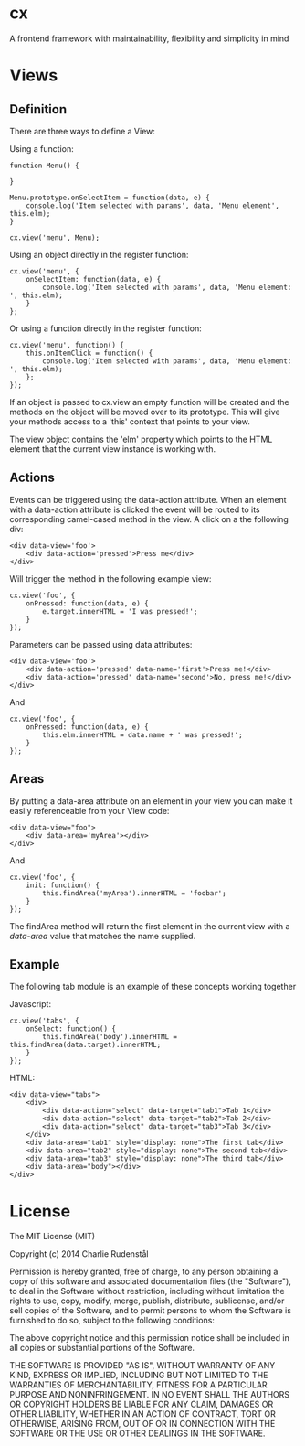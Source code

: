 cx
==

A frontend framework with maintainability, flexibility and simplicity in mind 

Views
==


Definition
--
There are three ways to define a View:

Using a function:

	function Menu() {

	}

	Menu.prototype.onSelectItem = function(data, e) {
		console.log('Item selected with params', data, 'Menu element', this.elm);
	}

	cx.view('menu', Menu);

Using an object directly in the register function:

	cx.view('menu', {
		onSelectItem: function(data, e) {
			console.log('Item selected with params', data, 'Menu element: ', this.elm);
		}
	};

Or using a function directly in the register function:

	cx.view('menu', function() {
		this.onItemClick = function() {
			console.log('Item selected with params', data, 'Menu element: ', this.elm);
    	};
	});

If an object is passed to cx.view an empty function will be created and the methods
on the object will be moved over to its prototype. This will give your methods access to
a 'this' context that points to your view.

The view object contains the 'elm' property which points to the HTML element that the
current view instance is working with.

Actions
--
Events can be triggered using the data-action attribute. When an element with
a data-action attribute is clicked the event will be routed to its corresponding camel-cased
method in the view. A click on a the following div:

	<div data-view='foo'>
		<div data-action='pressed'>Press me</div>
	</div>

Will trigger the method in the following example view:

	cx.view('foo', {
		onPressed: function(data, e) {
			e.target.innerHTML = 'I was pressed!';
		}
	});

Parameters can be passed using data attributes:

	<div data-view='foo'>
		<div data-action='pressed' data-name='first'>Press me!</div>
		<div data-action='pressed' data-name='second'>No, press me!</div>
	</div>

And

	cx.view('foo', {
		onPressed: function(data, e) {
			this.elm.innerHTML = data.name + ' was pressed!';
		}
	});

Areas
--
By putting a data-area attribute on an element in your view you can make it
easily referenceable from your View code:

	<div data-view="foo">
		<div data-area='myArea'></div>
	</div>

And

	cx.view('foo', {
		init: function() {
			this.findArea('myArea').innerHTML = 'foobar';
		}
	});

The findArea method will return the first element in the current view with a _data-area_ value
that matches the name supplied.

Example
--

The following tab module is an example of these concepts working together

Javascript:

	cx.view('tabs', {
		onSelect: function() {
			this.findArea('body').innerHTML = this.findArea(data.target).innerHTML;
		}
	});

HTML:

	<div data-view="tabs">
        <div>
            <div data-action="select" data-target="tab1">Tab 1</div>
            <div data-action="select" data-target="tab2">Tab 2</div>
            <div data-action="select" data-target="tab3">Tab 3</div>
        </div>
        <div data-area="tab1" style="display: none">The first tab</div>
        <div data-area="tab2" style="display: none">The second tab</div>
        <div data-area="tab3" style="display: none">The third tab</div>
        <div data-area="body"></div>
    </div>



License
==

The MIT License (MIT)

Copyright (c) 2014 Charlie Rudenstål

Permission is hereby granted, free of charge, to any person obtaining a copy
of this software and associated documentation files (the "Software"), to deal
in the Software without restriction, including without limitation the rights
to use, copy, modify, merge, publish, distribute, sublicense, and/or sell
copies of the Software, and to permit persons to whom the Software is
furnished to do so, subject to the following conditions:

The above copyright notice and this permission notice shall be included in all
copies or substantial portions of the Software.

THE SOFTWARE IS PROVIDED "AS IS", WITHOUT WARRANTY OF ANY KIND, EXPRESS OR
IMPLIED, INCLUDING BUT NOT LIMITED TO THE WARRANTIES OF MERCHANTABILITY,
FITNESS FOR A PARTICULAR PURPOSE AND NONINFRINGEMENT. IN NO EVENT SHALL THE
AUTHORS OR COPYRIGHT HOLDERS BE LIABLE FOR ANY CLAIM, DAMAGES OR OTHER
LIABILITY, WHETHER IN AN ACTION OF CONTRACT, TORT OR OTHERWISE, ARISING FROM,
OUT OF OR IN CONNECTION WITH THE SOFTWARE OR THE USE OR OTHER DEALINGS IN THE
SOFTWARE.